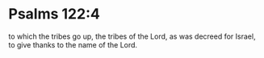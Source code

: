 # Psalms 122:4

to which the tribes go up, the tribes of the Lord, as was decreed for Israel, to give thanks to the name of the Lord.
